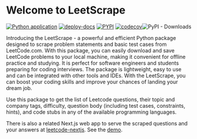 # Welcome to LeetScrape

[![Python application](https://github.com/nikhil-ravi/LeetcodeScraper/actions/workflows/pytest-and-docs.yml/badge.svg)](https://github.com/nikhil-ravi/LeetcodeScraper/actions/workflows/pytest-and-docs.yml) [![deploy-docs](https://github.com/nikhil-ravi/LeetScrape/actions/workflows/pytest-and-docs.yml/badge.svg)](https://leetscrape.chowkabhara.com) [![PYPI](https://img.shields.io/pypi/v/leetscrape)](https://pypi.org/project/leetscrape/) [![codecov](https://codecov.io/gh/nikhil-ravi/LeetScrape/branch/main/graph/badge.svg?token=GWOVLPYSUA)](https://codecov.io/gh/nikhil-ravi/LeetScrape)![PyPI - Downloads](https://img.shields.io/pypi/dm/leetscrape)

Introducing the LeetScrape - a powerful and efficient Python package designed to scrape problem statements and basic test cases from LeetCode.com. With this package, you can easily download and save LeetCode problems to your local machine, making it convenient for offline practice and studying. It is perfect for software engineers and students preparing for coding interviews. The package is lightweight, easy to use and can be integrated with other tools and IDEs. With the LeetScrape, you can boost your coding skills and improve your chances of landing your dream job.

Use this package to get the list of Leetcode questions, their topic and company tags, difficulty, question body (including test cases, constraints, hints), and code stubs in any of the available programming languages.

There is also a related Next.js web app to serve the scraped questions and your answers at [leetcode-nextjs](https://github.com/nikhil-ravi/leetcode-ts). See the [demo](https://scuffedcode.chowkabhara.com/).
